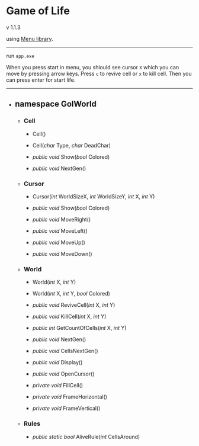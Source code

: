 # Game of Life

v 1.1.3

using [Menu library](https://github.com/cesilko1/console_menu).

---

run `app.exe`

When you press start in menu, you shlould see cursor `X` which you can move by pressing arrow keys. Press `c` to revive cell or `x` to kill cell. Then you can press enter for start life.

---

* ## namespace GolWorld
	* ### Cell
		* Cell()

		* Cell(*char* Type, *char* DeadChar)

		* *public void* Show(*bool* Colored)

		* *public void* NextGen()

	* ### Cursor
		* Cursor(*int* WorldSizeX, *int* WorldSizeY, *int* X, *int* Y)

		* *public void* Show(*bool* Colored)

		* *public void* MoveRight()

		* *public void* MoveLeft()

		* *public void* MoveUp()

		* *public void* MoveDown()


	* ### World
		* World(*int* X, *int* Y)

		* World(*int* X, *int* Y, *bool* Colored)

		* *public void* ReviveCell(*int* X, *int* Y)

		* *public void* KillCell(*int* X, *int* Y)

		* *public int* GetCountOfCells(*int* X, *int* Y)

		* *public void* NextGen()

		* *public void* CellsNextGen()

		* *public void* Display()

		* *public void* OpenCursor()

		* *private void* FillCell()

		* *private void* FrameHorizontal()

		* *private void* FrameVertical()

	* ### Rules
		* *public static bool* AliveRule(*int* CellsAround)
